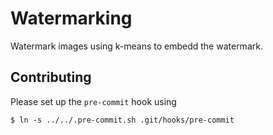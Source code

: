 # Watermarking

Watermark images using k-means to embedd the watermark.

## Contributing

Please set up the `pre-commit` hook using

```
$ ln -s ../../.pre-commit.sh .git/hooks/pre-commit
```
